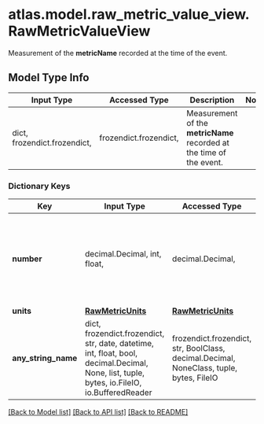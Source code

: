 # atlas.model.raw_metric_value_view.RawMetricValueView

Measurement of the **metricName** recorded at the time of the event.

## Model Type Info
Input Type | Accessed Type | Description | Notes
------------ | ------------- | ------------- | -------------
dict, frozendict.frozendict,  | frozendict.frozendict,  | Measurement of the **metricName** recorded at the time of the event. | 

### Dictionary Keys
Key | Input Type | Accessed Type | Description | Notes
------------ | ------------- | ------------- | ------------- | -------------
**number** | decimal.Decimal, int, float,  | decimal.Decimal,  | Amount of the **metricName** recorded at the time of the event. This value triggered the alert. | [optional] value must be a 64 bit float
**units** | [**RawMetricUnits**](RawMetricUnits.md) | [**RawMetricUnits**](RawMetricUnits.md) |  | [optional] 
**any_string_name** | dict, frozendict.frozendict, str, date, datetime, int, float, bool, decimal.Decimal, None, list, tuple, bytes, io.FileIO, io.BufferedReader | frozendict.frozendict, str, BoolClass, decimal.Decimal, NoneClass, tuple, bytes, FileIO | any string name can be used but the value must be the correct type | [optional]

[[Back to Model list]](../../README.md#documentation-for-models) [[Back to API list]](../../README.md#documentation-for-api-endpoints) [[Back to README]](../../README.md)

